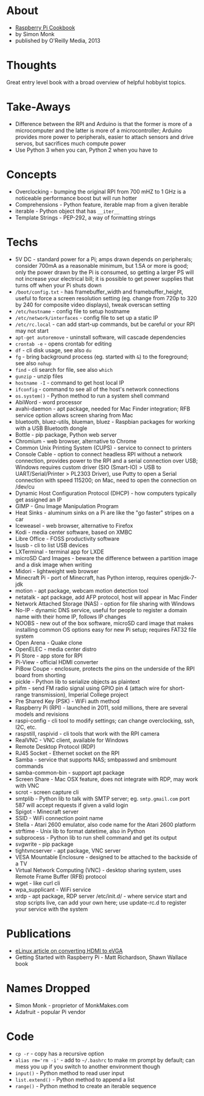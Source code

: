 
# About

* [Raspberry Pi Cookbook](http://razzpisampler.oreilly.com/)
* by Simon Monk
* published by O'Reilly Media, 2013

# Thoughts

Great entry level book with a broad overview of helpful hobbyist topics.

# Take-Aways

* Difference between the RPI and Arduino is that the former is more of a microcomputer and the latter is more of a microcontroller; Arduino provides more power to peripherals, easier to attach sensors and drive servos, but sacrifices much compute power
* Use Python 3 when you can, Python 2 when you have to


# Concepts

* Overclocking - bumping the original RPI from 700 mHZ to 1 GHz is a noticeable performance boost but will run hotter
* Comprehensions - Python feature, iterable map from a given iterable
* iterable - Python object that has `__iter__`
* Template Strings - PEP-292, a way of formatting strings


# Techs

* 5V DC - standard power for a Pi; amps drawn depends on peripherals; consider 700mA as a reasonable minimum, but 1.5A or more is good; only the power drawn by the Pi is consumed, so getting a larger PS will not increase your electrical bill; it is possible to get power supplies that turns off when your Pi shuts down
* `/boot/config.txt` - has framebuffer_width and framebuffer_height, useful to force a screen resolution setting (eg. change from 720p to 320 by 240 for composite video displays), tweak overscan setting
* `/etc/hostname` - config file to setup hostname
* `/etc/network/interfaces` - config file to set up a static IP
* `/etc/rc.local` - can add start-up commands, but be careful or your RPI may not start
* `apt-get autoremove` - uninstall software, will cascade dependencies
* `crontab -e` - opens crontab for editing
* `df` - cli disk usage, see also `du`
* `fg` - bring background process (eg. started with `&`) to the foreground; see also `nohup`
* `find` - cli search for file, see also `which`
* `gunzip` - unzip files
* `hostname -I` - command to get host local IP
* `ifconfig` - command to see all of the host's network connections
* `os.system()` - Python method to run a system shell command
* AbiWord - word processor
* avahi-daemon - apt package, needed for Mac Finder integration; RFB service option allows screen sharing from Mac
* bluetooth, bluez-utils, blueman, bluez - Raspbian packages for working with a USB Bluetooth dongle
* Bottle - pip package, Python web server
* Chromium - web browser, alternative to Chrome
* Common Unix Printing System (CUPS) - service to connect to printers
* Console Cable - option to connect headless RPI without a network connection, provides power to the RPI and a serial connection over USB; Windows requires custom driver (SIO (Smart-IO)  > USB to UART/Serial/Printer  > PL2303 Driver), use Putty to open a Serial connection with speed 115200; on Mac, need to open the connection on /dev/cu
* Dynamic Host Configuration Protocol (DHCP) - how computers typically get assigned an IP
* GIMP - Gnu Image Manipulation Program
* Heat Sinks - aluminum sinks on a Pi are like the "go faster" stripes on a car
* Iceweasel - web browser, alternative to Firefox
* Kodi - media center software, based on XMBC
* Libre Office - FOSS productivity software
* lsusb - cli to list USB devices
* LXTerminal - terminal app for LXDE
* microSD Card Images - beware the difference between a partition image and a disk image when writing
* Midori - lightweight web browser
* Minecraft Pi - port of Minecraft, has Python interop, requires openjdk-7-jdk
* motion - apt package, webcam motion detection tool
* netatalk - apt package, add AFP protocol, host will appear in Mac Finder
* Network Attached Storage (NAS) - option for file sharing with Windows
* No-IP - dynamic DNS service, useful for people to register a domain name with their home IP, follows IP changes
* NOOBS - new out of the box software, microSD card image that makes installing common OS options easy for new Pi setup; requires FAT32 file system
* Open Arena - Quake clone
* OpenELEC - media center distro
* Pi Store - app store for RPI
* Pi-View - official HDMI converter
* PiBow Coupe - enclosure, protects the pins on the underside of the RPI board from shorting
* pickle - Python lib to serialize objects as plaintext
* pifm - send FM radio signal using GPIO pin 4 (attach wire for short-range transmission), Imperial College project
* Pre Shared Key (PSK) - WiFi auth method
* Raspberry Pi (RPI) - launched in 2011, sold millions, there are several models and revisions
* raspi-config - cli tool to modify settings; can change overclocking, ssh, I2C, etc.
* raspstill, raspivid - cli tools that work with the RPI camera
* RealVNC - VNC client, available for Windows
* Remote Desktop Protocol (RDP)
* RJ45 Socket - Ethernet socket on the RPI
* Samba - service that supports NAS; smbpasswd and smbmount commands
* samba-common-bin - support apt package
* Screen Share - Mac OSX feature, does not integrate with RDP, may work with VNC
* scrot - screen capture cli
* smtplib - Python lib to talk with SMTP server; eg. `smtp.gmail.com` port 587 will accept requests if given a valid login
* Spigot - Minecraft server
* SSID - WiFi connection point name
* Stella - Atari 2600 emulator, also code name for the Atari 2600 platform
* strftime - Unix lib to format datetime, also in Python
* subprocess - Python lib to run shell command and get its output
* svgwrite - pip package
* tightvncserver - apt package, VNC server
* VESA Mountable Enclosure - designed to be attached to the backside of a TV
* Virtual Network Computing (VNC) - desktop sharing system, uses Remote Frame Buffer (RFB) protocol
* wget - like curl cli
* wpa_supplicant - WiFi service
* xrdp - apt package, RDP server
/etc/init.d/ - where service start and stop scripts live, can add your own here; use update-rc.d to register your service with the system

# Publications

* [eLinux article on converting HDMI to eVGA](https://elinux.org/RPi_VerifiedPeripherals#HDMI-.3EVGA_converter_boxes)
* Getting Started with Raspberry Pi - Matt Richardson, Shawn Wallace book

# Names Dropped

* Simon Monk - proprietor of MonkMakes.com
* Adafruit - popular Pi vendor

# Code

* `cp -r` - copy has a recursive option
* `alias rm='rm -i'` - add to `~/.bashrc` to make rm prompt by default; can mess you up if you switch to another environment though
* `input()` - Python method to read user input
* `list.extend()` - Python method to append a list
* `range()` - Python method to create an iterable sequence
